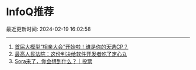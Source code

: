 # InfoQ推荐

最近更新时间: 2024-02-19 16:02:58

--- 
1. [首届大模型“相亲大会”开始啦！谁是你的天选CP？](https://www.infoq.cn/article/1KGPcDjqUjF5c0ujHeCL) 
2. [最高人民法院：这份判决给软件开发者吃了定心丸](https://www.infoq.cn/article/PLtyHpFh4tXuJqs0yjWs) 
3. [Sora来了，你会想到什么？｜投票](https://www.infoq.cn/article/I61fSB0wwEQFvJEpY49H) 
